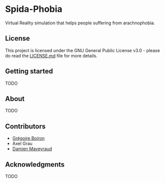 # Spida-Phobia
Virtual Reality simulation that helps people suffering from arachnophobia.

## License
This project is licensed under the GNU General Public License v3.0 - please do read the [LICENSE.md](https://github.com/Graygzou/Spida-Phobia/blob/master/LICENSE) file for more details.

## Getting started
TODO

## About
TODO

## Contributors
* [Grégoire Boiron](https://github.com/Graygzou)
* Axel Grau
* [Damien Maveyraud](https://github.com/Corkhan)

## Acknowledgments
TODO
